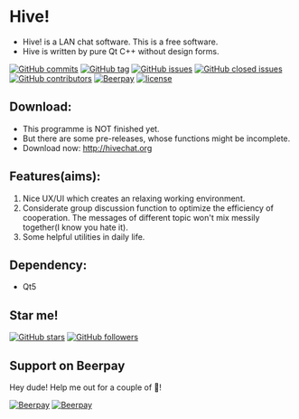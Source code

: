 # Hive!
* Hive! is a LAN chat software. This is a free software.
* Hive is written by pure Qt C++ without design forms.

[![GitHub commits](https://img.shields.io/github/commits-since/HiveChat/Hive-desktop/0.0.6.svg)]()
[![GitHub tag](https://img.shields.io/github/tag/HiveChat/Hive-desktop.svg)]()
[![GitHub issues](https://img.shields.io/github/issues/HiveChat/Hive-desktop.svg)]()
[![GitHub closed issues](https://img.shields.io/github/issues-closed/HiveChat/Hive-desktop.svg)]()
[![GitHub contributors](https://img.shields.io/github/contributors/HiveChat/Hive-desktop.svg)]()
[![Beerpay](https://beerpay.io/HiveChat/Hive-desktop/make-wish.svg?style=flat)](https://beerpay.io/HiveChat/Hive-desktop)
[![license](https://img.shields.io/github/license/HiveChat/Hive-desktop.svg)]()

## Download:
* This programme is NOT finished yet.
* But there are some pre-releases, whose functions might be incomplete.
* Download now: http://hivechat.org

## Features(aims):
1. Nice UX/UI which creates an relaxing working environment.
2. Considerate group discussion function to optimize the efficiency of cooperation. The messages of different topic won't mix messily together(I know you hate it).
3. Some helpful utilities in daily life. 

## Dependency:
* Qt5

## Star me!
[![GitHub stars](https://img.shields.io/github/stars/HiveChat/Hive-desktop.svg?style=social&label=Star)]()
[![GitHub followers](https://img.shields.io/github/followers/ultrasilicon.svg?style=social&label=Follow)]()


## Support on Beerpay
Hey dude! Help me out for a couple of :beers:!

[![Beerpay](https://beerpay.io/HiveChat/Hive-desktop/badge.svg?style=beer-square)](https://beerpay.io/HiveChat/Hive-desktop)  [![Beerpay](https://beerpay.io/HiveChat/Hive-desktop/make-wish.svg?style=flat-square)](https://beerpay.io/HiveChat/Hive-desktop?focus=wish)


